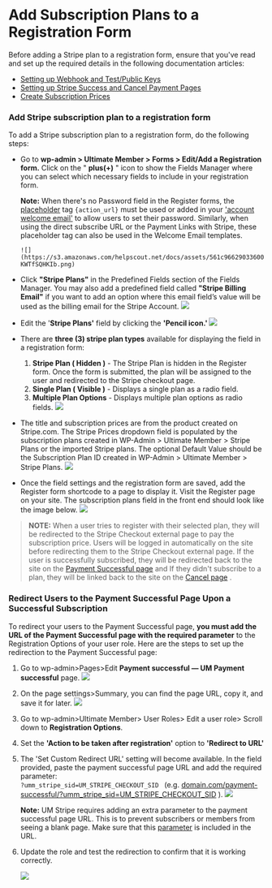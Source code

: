 ---
---
# Add Subscription Plans to a Registration Form
 Before adding a Stripe plan to a registration form, ensure that you've read and set up the required details in the following documentation articles:

- [Setting up Webhook and Test/Public Keys](/docs-v3/um-stripe/article/1607-stripe-setting-up-webhook-and-test-public-keys)
- [Setting up Stripe Success and Cancel Payment Pages](/docs-v3/um-stripe/article/1609-stripe---setting-up-stripe-success-and-cancel-payment-pages)
- [Create Subscription Prices](/docs-v3/um-stripe/article/1617-create-subscription-prices)

### Add Stripe subscription plan to a registration form

 To add a Stripe subscription plan to a registration form, do the following steps:

- Go to <strong>wp-admin &gt; Ultimate Member &gt; Forms &gt; Edit/Add a Registration form.</strong> Click on the " <strong>plus(</strong><strong>+)</strong> " icon to show the Fields Manager where you can select which necessary fields to include in your registration form.   
       
    <strong>Note:</strong> When there's no Password field in the Register forms, the  [placeholder](/docs-v3/um-stripe/article/1340-placeholders-for-email-templates)  tag `{action_url}` must be used or added in your  ['account welcome email'](/docs-v3/um-stripe/article/42-emails-tab#email_templates)  to allow users to set their password. Similarly, when using the direct subscribe URL or the Payment Links with Stripe, these placeholder tag can also be used in the Welcome Email templates.
    
      ![](https://s3.amazonaws.com/helpscout.net/docs/assets/561c96629033600a7a36d662/images/65b6ff4a1280097516451b78/file-KWTfSQHKIb.png)
- Click <strong>"Stripe Plans"</strong> in the Predefined Fields section of the Fields Manager. You may also add a predefined field called <strong>"Stripe Billing Email"</strong> if you want to add an option where this email field’s value will be used as the billing email for the Stripe Account. ![](https://s3.amazonaws.com/helpscout.net/docs/assets/561c96629033600a7a36d662/images/65b700801280097516451b7a/file-VOhzFYuWY0.png)
- Edit the '<strong>Stripe Plans'</strong> field by clicking the <strong>'</strong><strong>Pencil icon.' ![](https://s3.amazonaws.com/helpscout.net/docs/assets/561c96629033600a7a36d662/images/65b7084b270765339befc7a7/file-UHBd5vqD9T.png)</strong>
- There are <strong>three (3) stripe plan types</strong> available for displaying the field in a registration form:
    1. <strong>Stripe Plan ( Hidden )</strong> - The Stripe Plan is hidden in the Register form. Once the form is submitted, the plan will be assigned to the user and redirected to the Stripe checkout page.
    2. <strong>Single Plan ( Visible )</strong> - Displays a single plan as a radio field.
    3. <strong>Multiple Plan Options</strong> - Displays multiple plan options as radio fields. ![](https://s3.amazonaws.com/helpscout.net/docs/assets/561c96629033600a7a36d662/images/647717017360c921d3f9cee3/file-wnYmvg4fRq.png)
- The title and subscription prices are from the product created on Stripe.com. The Stripe Prices dropdown field is populated by the subscription plans created in WP-Admin &gt; Ultimate Member &gt; Stripe Plans or the imported Stripe plans. The optional Default Value should be the Subscription Plan ID created in WP-Admin &gt; Ultimate Member &gt; Stripe Plans. ![](https://s3.amazonaws.com/helpscout.net/docs/assets/561c96629033600a7a36d662/images/65b703ec52a6af5def3c8eba/file-Ovo3PXpCeU.png)
- Once the field settings and the registration form are saved, add the Register form shortcode to a page to display it. Visit the Register page on your site. The subscription plans field in the front end should look like the image below.   ![](https://s3.amazonaws.com/helpscout.net/docs/assets/561c96629033600a7a36d662/images/65b709171280097516451b7c/file-suaJmrwWtA.png)

> <strong>NOTE:</strong> When a user tries to register with their selected plan, they will be redirected to the Stripe Checkout external page to pay the subscription price. Users will be logged in automatically on the site before redirecting them to the Stripe Checkout external page. If the user is successfully subscribed, they will be redirected back to the site on the  [Payment Successful page](/docs-v3/um-stripe/article/1609-stripe-setting-up-stripe-success-and-failed-payment-pages)  and If they didn't subscribe to a plan, they will be linked back to the site on the  [Cancel page](/docs-v3/um-stripe/article/1609-stripe-setting-up-stripe-success-and-failed-payment-pages) .

### Redirect Users to the Payment Successful Page Upon a Successful Subscription

 To redirect your users to the Payment Successful page, <strong>you must add the URL of the Payment Successful page with the required parameter</strong> to the Registration Options of your user role. Here are the steps to set up the redirection to the Payment Successful page:

1. Go to wp-admin&gt;Pages&gt;Edit <strong>Payment successful — UM Payment successful</strong> page.   ![](https://s3.amazonaws.com/helpscout.net/docs/assets/561c96629033600a7a36d662/images/65b959ac7507a5314cbc0b6d/file-n2b3CUt4fN.png)
2. On the page settings&gt;Summary, you can find the page URL, copy it, and save it for later.   ![](https://s3.amazonaws.com/helpscout.net/docs/assets/561c96629033600a7a36d662/images/65b95b408e1d144482a9fba8/file-WDGkAu4dcR.png)
3. Go to wp-admin&gt;Ultimate Member&gt; User Roles&gt; Edit a user role&gt; Scroll down to <strong>Registration Options</strong>.
4. Set the <strong>'Action to be taken after registration'</strong> option to <strong>'Redirect to URL'</strong>
5. The 'Set Custom Redirect URL' setting will become available. In the field provided, paste the payment successful page URL and add the required parameter:  
     `?umm_stripe_sid=UM_STRIPE_CHECKOUT_SID ` (e.g.  [domain.com/payment-successful/?umm\_stripe\_sid=UM\_STRIPE\_CHECKOUT\_SID](http://domain.com/payment-successful/?umm_stripe_sid={CHECKOUT_SESSION_ID}) ).   ![](https://s3.amazonaws.com/helpscout.net/docs/assets/561c96629033600a7a36d662/images/65bbba577507a5314cbc0db5/file-k2TZ7ixPkf.png)
    
     <strong>Note:</strong> UM Stripe requires adding an extra parameter to the payment successful page URL. This is to prevent subscribers or members from seeing a blank page. Make sure that this  [parameter](/docs-v3/um-stripe/article/1899-stripe-placeholders-attribute)  is included in the URL.
6. Update the role and test the redirection to confirm that it is working correctly.
    
      ![](https://s3.amazonaws.com/helpscout.net/docs/assets/561c96629033600a7a36d662/images/65b95f1b7507a5314cbc0b75/file-l0AG2W5A4S.png)